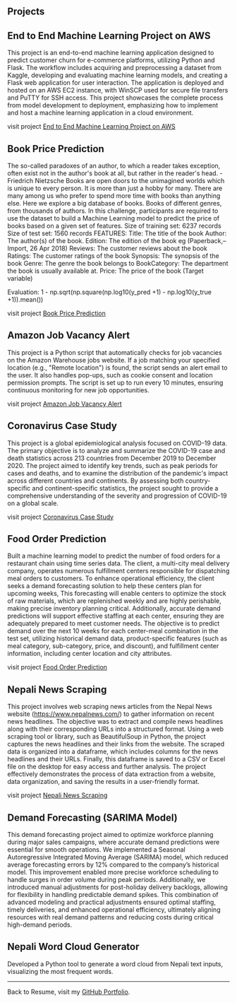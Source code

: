 
## Projects


## End to End Machine Learning Project on AWS  


This project is an end-to-end machine learning application designed to predict customer churn for e-commerce platforms, utilizing Python and Flask. The workflow includes acquiring and preprocessing a dataset from Kaggle, developing and evaluating machine learning models, and creating a Flask web application for user interaction. The application is deployed and hosted on an AWS EC2 instance, with WinSCP used for secure file transfers and PuTTY for SSH access. This project showcases the complete process from model development to deployment, emphasizing how to implement and host a machine learning application in a cloud environment.
  

visit project [End to End Machine Learning Project on AWS](https://github.com/aktrikx/e2eml_project)





## Book Price Prediction



The so-called paradoxes of an author, to which a reader takes exception, often exist not in the author's book at all, but rather in the reader's head. - Friedrich Nietzsche Books are open doors to the unimagined worlds which is unique to every person. It is more than just a hobby for many. There are many among us who prefer to spend more time with books than anything else. Here we explore a big database of books. Books of different genres, from thousands of authors. In this challenge, participants are required to use the dataset to build a Machine Learning model to predict the price of books based on a given set of features. Size of training set: 6237 records Size of test  set: 1560 records FEATURES: Title: The title of the book Author: The author(s) of the book. Edition: The edition of the book eg (Paperback,– Import, 26 Apr 2018) Reviews: The customer reviews about the book Ratings: The customer ratings of the book Synopsis: The synopsis of the book Genre: The genre the book belongs to BookCategory: The department the book is usually available at. Price: The price of the book (Target variable)

Evaluation: 1 - np.sqrt(np.square(np.log10(y_pred +1) - np.log10(y_true +1)).mean())



  
visit project [Book Price Prediction](https://github.com/aktrikx/DSprojects/blob/main/Book_Price_Hackathon.ipynb)






## Amazon Job Vacancy Alert



  
This project is a Python script that automatically checks for job vacancies on the Amazon Warehouse jobs website. If a job matching your specified location (e.g., "Remote location") is found, the script sends an alert email to the user. It also handles pop-ups, such as cookie consent and location permission prompts. The script is set up to run every 10 minutes, ensuring continuous monitoring for new job opportunities.



visit project [Amazon Job Vacancy Alert](https://github.com/aktrikx/amazon_job_vacancy_alert)






## Coronavirus Case Study



This project is a global epidemiological analysis focused on COVID-19 data. The primary objective is to analyze and summarize the COVID-19 case and death statistics across 213 countries from December 2019 to December 2020. The project aimed to identify key trends, such as peak periods for cases and deaths, and to examine the distribution of the pandemic's impact across different countries and continents. By assessing both country-specific and continent-specific statistics, the project sought to provide a comprehensive understanding of the severity and progression of COVID-19 on a global scale.

  

visit project [Coronavirus Case Study](https://github.com/aktrikx/DSprojects/blob/main/Coronavirus__Case_Study.ipynb)








## Food Order Prediction


Built a machine learning model to predict the number of food orders for a restaurant chain using time series data.
The client, a multi-city meal delivery company, operates numerous fulfillment centers responsible for dispatching meal orders to  customers. To enhance operational efficiency, the client seeks a demand forecasting solution to help these centers plan for upcoming weeks, This forecasting will enable centers to optimize the stock of raw materials, which are replenished weekly and are highly perishable, making precise inventory planning critical. Additionally, accurate demand predictions will support effective staffing at each center, ensuring they are adequately prepared to meet customer needs. The objective is to predict demand over the next 10 weeks for each center-meal combination in the test set, utilizing historical demand data, product-specific features (such as meal category, sub-category, price, and discount), and fulfillment center information, including center location and city attributes.



visit project [Food Order Prediction](https://github.com/aktrikx/DSprojects/blob/main/Food_order_py.ipynb)





## Nepali News Scraping



This project involves web scraping news articles from the Nepal News website (https://www.nepalnews.com/) to gather information on recent news headlines. The objective was to extract and compile news headlines along with their corresponding URLs into a structured format. Using a web scraping tool or library, such as BeautifulSoup in Python, the project captures the news headlines and their links from the website. The scraped data is organized into a dataframe, which includes columns for the news headlines and their URLs. Finally, this dataframe is saved to a CSV or Excel file on the desktop for easy access and further analysis. The project effectively demonstrates the process of data extraction from a website, data organization, and saving the results in a user-friendly format.

  
visit project [Nepali News Scraping](https://github.com/aktrikx/Python_projects/blob/main/Nepali_News_Scraping.ipynb)






## Demand Forecasting (SARIMA Model) 




This demand forecasting project aimed to optimize workforce planning during major sales campaigns, where accurate demand predictions were essential for smooth operations. We implemented a Seasonal Autoregressive Integrated Moving Average (SARIMA) model, which reduced average forecasting errors by 12% compared to the company’s historical model. This improvement enabled more precise workforce scheduling to handle surges in order volume during peak periods. Additionally, we introduced manual adjustments for post-holiday delivery backlogs, allowing for flexibility in handling predictable demand spikes. This combination of advanced modeling and practical adjustments ensured optimal staffing, timely deliveries, and enhanced operational efficiency, ultimately aligning resources with real demand patterns and reducing costs during critical high-demand periods.
  




## Nepali Word Cloud Generator


Developed a Python tool to generate a word cloud from Nepali text inputs, visualizing the most frequent words.



---

Back to Resume, visit my [GitHub Portfolio](README.md).


